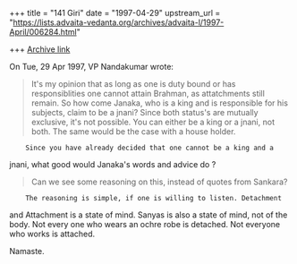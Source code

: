 +++
title = "141 Giri"
date = "1997-04-29"
upstream_url = "https://lists.advaita-vedanta.org/archives/advaita-l/1997-April/006284.html"

+++
[Archive link](https://lists.advaita-vedanta.org/archives/advaita-l/1997-April/006284.html)

On Tue, 29 Apr 1997, VP Nandakumar wrote:

> It's my opinion that as long as one is duty bound or has responsiblities one
> cannot attain Brahman, as attatchments still remain. So how come Janaka, who
 is
> a king and is responsible for his subjects, claim to be a jnani? Since both
> status's are mutually exclusive, it's not possible. You can either be a king
 or
> a jnani, not both. The same would be the case with a house holder.

        Since you have already decided that one cannot be a king and a
jnani, what good would Janaka's words and advice do ?

> Can we see
> some reasoning on this, instead of quotes from Sankara?

        The reasoning is simple, if one is willing to listen. Detachment
and Attachment is a state of mind. Sanyas is also a state of mind, not of
the body. Not every one who wears an ochre robe is detached. Not everyone
who works is attached.

Namaste.

